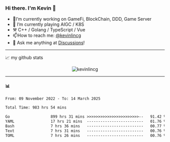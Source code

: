 ### Hi there. I'm Kevin 👋

- 🔭I’m currently working on GameFi, BlockChain, DDD, Game Server
- 🌱 I’m currently playing AIGC / K8S
-   :hammer_and_pick: C++ / Golang / TypeScript / Vue
- 📫How to reach me: [@kevinlincg](https://twitter.com/kevinlincg) 
-   :thought_balloon: Ask me anything at [Discussions](https://github.com/kevinlincg/kevinlincg/issues/new)!

---

📈 my github stats

<p align="center"> <img src="https://github-readme-stats-ouuan.vercel.app/api?username=kevinlincg&theme=dark&show_icons=true&count_private=true" alt="kevinlincg" />

---

#### :bar_chart: 

<!--START_SECTION:waka-->

```txt
From: 09 November 2022 - To: 14 March 2025

Total Time: 983 hrs 54 mins

Go                  899 hrs 31 mins >>>>>>>>>>>>>>>>>>>>>>>--   91.42 %
YAML                17 hrs 21 mins  -------------------------   01.76 %
Bash                7 hrs 36 mins   -------------------------   00.77 %
Text                7 hrs 31 mins   -------------------------   00.76 %
TOML                7 hrs 26 mins   -------------------------   00.76 %
```

<!--END_SECTION:waka-->
